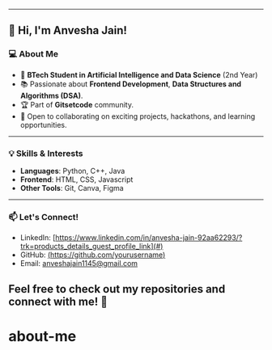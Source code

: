 

---

## 👋 Hi, I'm Anvesha Jain!  

### 💻 About Me  
- 🌟 **BTech Student in Artificial Intelligence and Data Science** (2nd Year)  
- 📚 Passionate about **Frontend Development**, **Data Structures and Algorithms (DSA)**.  
- 🏆 Part of **Gitsetcode** community.  
- 🌱 Open to collaborating on exciting projects, hackathons, and learning opportunities.  

---

### 💡 Skills & Interests  
- **Languages**: Python, C++, Java 
- **Frontend**: HTML, CSS, Javascript 
- **Other Tools**: Git, Canva, Figma  
---

### 📫 Let's Connect!  
- LinkedIn: [https://www.linkedin.com/in/anvesha-jain-92aa62293/?trk=products_details_guest_profile_link](#)  
- GitHub: [(https://github.com/yourusername)](https://github.com/AnveshaJain11)  
- Email: anveshajain1145@gmail.com  

Feel free to check out my repositories and connect with me! 🚀
---
# about-me
